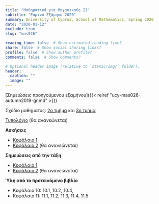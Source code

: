 ```yaml
---
title: "Mαθηματικά για Μηχανικούς ΙΙ"
subtitle: "Εαρινό Εξάμηνο 2020"
summary: University of Cyprus, School of Mathematics, Spring 2020
date: "2020-01-12"
exclude: true
slug: "mas026"

reading_time: false  # Show estimated reading time?
share: false  # Show social sharing links?
profile: false  # Show author profile?
comments: false  # Show comments?

# Optional header image (relative to `static/img/` folder).
header:
  caption: ""
  image: ""
---
```


[Σημειώσεις προηγούμενου εξαμήνου]({{< relref "ucy-mas026-autumn2019-gr.md" >}})


Σχέδιο μαθήματος: [2ο τμήμα](/teaching/mas026/mas026.2_spring_2020_syllabus.pdf) και [3ο τμήμα](/teaching/mas026/mas026.3_spring_2020_syllabus.pdf)

[Τυπολόγιο](/teaching/mas026/typologio_2020.pdf) (θα ανανεώνεται)

**Ασκήσεις**

- [Κεφάλαιο 1](/teaching/mas026/mas026_exercises_1.pdf)
- [Κεφάλαιο 2](/teaching/mas026/mas026_exercises_2.pdf) (θα ανανεώνεται)

**Σημειώσεις από την τάξη**
- [Κεφάλαιο 1](/teaching/mas026/mas026_chapter1.pdf)
- [Κεφάλαιο 2](/teaching/mas026/mas026_chapter2.1.pdf) (θα ανανεώνεται)

**Ύλη από το προτεινόμενο βιβλίο**
- Κεφάλαιο 10: 10.1, 10.2, 10.4,
- Κεφάλαιο 11: 11.1, 11.2, 11.3, 11.4, 11.5

